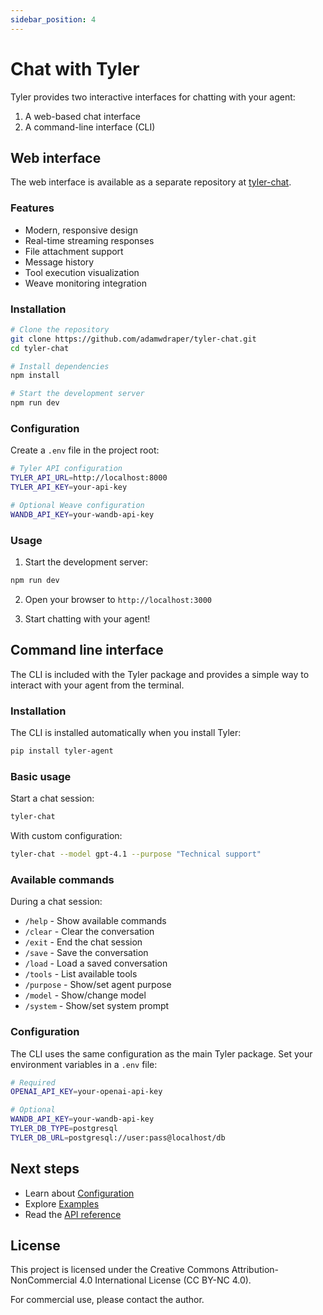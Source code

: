 ```yaml
---
sidebar_position: 4
---
```


# Chat with Tyler

Tyler provides two interactive interfaces for chatting with your agent:
1. A web-based chat interface
2. A command-line interface (CLI)

## Web interface

The web interface is available as a separate repository at [tyler-chat](https://github.com/adamwdraper/tyler-chat).

### Features

- Modern, responsive design
- Real-time streaming responses
- File attachment support
- Message history
- Tool execution visualization
- Weave monitoring integration

### Installation

```bash
# Clone the repository
git clone https://github.com/adamwdraper/tyler-chat.git
cd tyler-chat

# Install dependencies
npm install

# Start the development server
npm run dev
```

### Configuration

Create a `.env` file in the project root:

```bash
# Tyler API configuration
TYLER_API_URL=http://localhost:8000
TYLER_API_KEY=your-api-key

# Optional Weave configuration
WANDB_API_KEY=your-wandb-api-key
```

### Usage

1. Start the development server:
```bash
npm run dev
```

2. Open your browser to `http://localhost:3000`

3. Start chatting with your agent!

## Command line interface

The CLI is included with the Tyler package and provides a simple way to interact with your agent from the terminal.

### Installation

The CLI is installed automatically when you install Tyler:

```bash
pip install tyler-agent
```

### Basic usage

Start a chat session:

```bash
tyler-chat
```

With custom configuration:

```bash
tyler-chat --model gpt-4.1 --purpose "Technical support"
```

### Available commands

During a chat session:
- `/help` - Show available commands
- `/clear` - Clear the conversation
- `/exit` - End the chat session
- `/save` - Save the conversation
- `/load` - Load a saved conversation
- `/tools` - List available tools
- `/purpose` - Show/set agent purpose
- `/model` - Show/change model
- `/system` - Show/set system prompt

### Configuration

The CLI uses the same configuration as the main Tyler package. Set your environment variables in a `.env` file:

```bash
# Required
OPENAI_API_KEY=your-openai-api-key

# Optional
WANDB_API_KEY=your-wandb-api-key
TYLER_DB_TYPE=postgresql
TYLER_DB_URL=postgresql://user:pass@localhost/db
```

## Next steps

- Learn about [Configuration](./configuration.md)
- Explore [Examples](./category/examples)
- Read the [API reference](./category/api-reference)

## License

This project is licensed under the Creative Commons Attribution-NonCommercial 4.0 International License (CC BY-NC 4.0).

For commercial use, please contact the author.